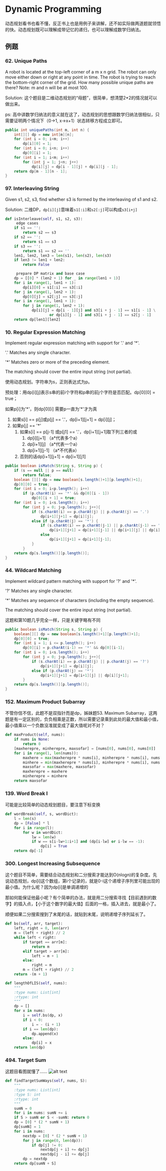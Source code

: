 # Dynamic Programming

动态规划看书也看不懂，反正书上也是用例子来讲解，还不如实际做两道题就领悟的快。动态规划既可以理解成带记忆的递归，也可以理解成数学归纳法。

## 例题

### 62. Unique Paths

A robot is located at the top-left corner of a m x n grid. The robot can only move either down or right at any point in time. The robot is trying to reach the bottom-right corner of the grid. How many possible unique paths are there? Note: m and n will be at most 100.

Solution: 这个题目是二维动态规划的“母题”，很简单，想清楚2*2的情况就可以做出来。

ps: 高中讲数学归纳法的意义就在这了，动态规划的思想跟数学归纳法很相似，只需要证明两个情况下（0->1, x->x+1）状态转移方程成立即可。

```java
public int uniquePaths(int m, int n) {
    int[][] dp = new int[m][n];
    for (int i = 0; i<m; i++)
        dp[i][0] = 1;
    for (int i = 0; i<n; i++)
        dp[0][i] = 1;
    for (int i = 1; i<m; i++)
        for (int j = 1; j<n; j++)
            dp[i][j] = dp[i - 1][j] + dp[i][j - 1];
    return dp[m - 1][n - 1];
}
```

### 97. Interleaving String

Given s1, s2, s3, find whether s3 is formed by the interleaving of s1 and s2.

Solution: 二维DP，`dp[i][j]`意味着`s1[:i]`和`s2[:j]`可以构成`s3[i+j]`

```py
def isInterleave(self, s1, s2, s3):
     edge cases
    if s1 == '':
        return s2 == s3
    if s2 == '':
        return s1 == s3
    if s3 == '':
        return s1 == s2 == ''
    len1, len2, len3 = len(s1), len(s2), len(s3)
    if len3 != len1 + len2:
        return False

     prepare DP matrix and base case
    dp = [[0] * (len2 + 1) for _ in range(len1 + 1)]
    for i in range(1, len1 + 1):
        dp[i][0] = s1[:i] == s3[:i]
    for j in range(1, len2 + 1):
        dp[0][j] = s2[:j] == s3[:j]
    for i in range(1, len1 + 1):
        for j in range(1, len2 + 1):
            dp[i][j] = dp[i - 1][j] and s3[i + j - 1] == s1[i - 1] \
                    or dp[i][j - 1] and s3[i + j - 1] == s2[j - 1]
    return dp[len1][len2]
```

### 10. Regular Expression Matching

Implement regular expression matching with support for '.' and '*'.

'.' Matches any single character.

'*' Matches zero or more of the preceding element.

The matching should cover the entire input string (not partial).

使用动态规划。字符串为s，正则表达式为p。

预处理：用dp[i][j]表示s串的前i个字符和p串的前j个字符是否匹配。dp[0][0] = true；

如果p[i]为'\*'，则dp[0][i] 需要p一直为'\*'才为真

1. 如果s[i] == p[j]或p[j] == '\.'，dp[i+1][j+1] = dp[i][j]；
2. 如果p[j] == '\*'
    1. 如果s[i] == p[j-1] 或p[j1] == '\.'，dp[i+1][j+1]取下列三者的或
        1. dp[i][j+1] （a*代表多个a）
        2. dp[i+1][j] （a*代表一个a）
        3. dp[i+1][j-1] （a*不代表a）
    2. 否则的话dp[i+1][j+1] = dp[i+1][j1]

```java
public boolean isMatch(String s, String p) {
    if (s == null || p == null)
        return false;
    boolean [][] dp = new boolean[s.length()+1][p.length()+1];
    dp[0][0] = true;
    for (int i = 0; i<p.length(); i++)
        if (p.charAt(i) == '*' && dp[0][i - 1])
            dp[0][i + 1] = true;
    for (int i = 0; i<s.length(); i++)
        for (int j = 0; j<p.length(); j++){
            if (s.charAt(i) == p.charAt(j) || p.charAt(j) == '.')
                dp[i+1][j+1] = dp[i][j];
            else if (p.charAt(j) == '*') {
                if (s.charAt(i) == p.charAt(j-1) || p.charAt(j-1) == '.')
                    dp[i+1][j+1] = dp[i+1][j-1] || dp[i+1][j] || dp[i][j+1];
                else
                    dp[i+1][j+1] = dp[i+1][j-1];
            }
        }
    return dp[s.length()][p.length()];
}
```

### 44. Wildcard Matching

Implement wildcard pattern matching with support for '?' and '\*'.

'?' Matches any single character.

'\*' Matches any sequence of characters (including the empty sequence).

The matching should cover the entire input string (not partial).

这题和第10题几乎完全一样，只是关键字略有不同

```java
public boolean isMatch(String s, String p) {
    boolean[][] dp = new boolean[s.length()+1][p.length()+1];
    dp[0][0] = true;
    for (int i = 1; i <= p.length(); i++)
        dp[0][i] = p.charAt(i-1) == '*' && dp[0][i-1];
    for (int i = 0; i<s.length(); i++)
        for (int j = 0; j<p.length(); j++){
            if (s.charAt(i) == p.charAt(j) || p.charAt(j) == '?')
                dp[i+1][j+1] = dp[i][j];
            else if (p.charAt(j) == '*')
                dp[i+1][j+1] = dp[i+1][j] || dp[i][j+1];
        }
    return dp[s.length()][p.length()];
}
```

### 152. Maximum Product Subarray

不管你信不信，此题不是双指针而是dp，姊妹题53. Maximum Subarray，这两题是有一定区别的，负负相乘是正数，所以需要记录乘到此处的最大值和最小值，最小值乘以一个负数没准就变成了最大值呢对不对？

```py
def maxProduct(self, nums):
    if nums is None:
        return 0
    [maxherepre, minherepre, maxsofar] = [nums[0], nums[0], nums[0]]
    for i in range(1, len(nums)):
        maxhere = max(maxherepre * nums[i], minherepre * nums[i], nums[i])
        minhere = min(maxherepre * nums[i], minherepre * nums[i], nums[i])
        maxsofar = max(maxhere, maxsofar)
        maxherepre = maxhere
        minherepre = minhere
    return maxsofar
```

### 139. Word Break I

可能是比较简单的动态规划题目，要注意下标变换

```py
def wordBreak(self, s, wordDict):
    l = len(s)
    dp = [False] * l
    for i in range(l):
        for w in wordDict:
            lw = len(w)
            if w == s[i-lw+1:i+1] and (dp[i-lw] or i-lw == -1):
                dp[i] = True
    return dp[-1]
```

### 300. Longest Increasing Subsequence

这个题目不简单，需要结合动态规划和二分搜索才能达到O(nlogn)的复杂度。先说动态规划，dp[i]这个数组，第i个记录的，就是0-i这个递增子序列里可能出现的最小值。为什么呢？因为dp[i]是单调递增的

那如何能保证他最小呢？有个简单的办法，就是用二分搜索寻找【目前遇到的数字】的插入点，【小于这个数字的最大值】后面的一格，插入进去，就是最小了。

顺便如果二分搜索搜到了末尾的话，就贴到末尾，说明递增子序列延长了。

```py
def bs(self, arr, target):
    left, right = 0, len(arr)
    m = (left + right) // 2
    while left < right:
        if target == arr[m]:
            return m
        elif target > arr[m]:
            left = m + 1
        else:
            right = m
        m = (left + right) // 2
    return -(m + 1)

def lengthOfLIS(self, nums):
    """
    :type nums: List[int]
    :rtype: int
    """
    dp = []
    for x in nums:
        i = self.bs(dp, x)
        if i < 0:
            i = - (i + 1)
        if i == len(dp):
            dp.append(x)
        else:
            dp[i] = x
    return len(dp)
```

### 494. Target Sum

这题目看图就懂了……
![alt text](https://leetcode.com/uploads/files/1485048726667-screen-shot-2017-01-21-at-8.31.48-pm.jpg "DP 1")

```py
def findTargetSumWays(self, nums, S):
    """
    :type nums: List[int]
    :type S: int
    :rtype: int
    """
    sumN = 0
    for i in nums: sumN += i
    if S > sumN or S < -sumN: return 0
    dp = [0] * (2 * sumN + 1)
    dp[sumN] = 1
    for i in nums:
        nextdp = [0] * (2 * sumN + 1)
        for j in range(0, len(dp)):
            if dp[j] != 0:
                nextdp[j + i] += dp[j]
                nextdp[j - i] += dp[j]
        dp = nextdp
    return dp[sumN + S]
```
